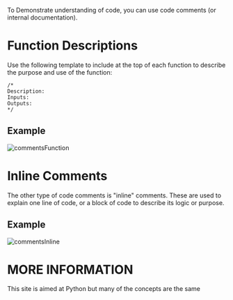 To Demonstrate understanding of code, you can use code comments (or internal documentation).

# Function Descriptions

Use the following template to include at the top of each function to describe the purpose and use of the function:

```gdscript
/*
Description:
Inputs:
Outputs:
*/
```

## Example

![commentsFunction](commentsFunction.png)

# Inline Comments

The other type of code comments is "inline" comments. These are used to explain one line of code, or a block of code to describe its logic or purpose. 

## Example

![commentsInline](commentsInline.png)


# MORE INFORMATION

This site is aimed at Python but many of the concepts are the same

